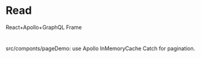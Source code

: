 # Read
React+Apollo+GraphQL Frame

# 
src/componts/pageDemo: use Apollo InMemoryCache Catch for pagination.